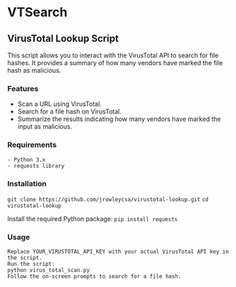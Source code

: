 # VTSearch

## VirusTotal Lookup Script

This script allows you to interact with the VirusTotal API to search for file hashes. It provides a summary of how many vendors have marked the file hash as malicious.
### Features

   - Scan a URL using VirusTotal.
   - Search for a file hash on VirusTotal.
   - Summarize the results indicating how many vendors have marked the input as malicious.

### Requirements

    - Python 3.x
    - requests library

### Installation
`git clone https://github.com/jrowleycsa/virustotal-lookup.git`
`cd virustotal-lookup`

Install the required Python package:
    `pip install requests` 

### Usage
    Replace YOUR_VIRUSTOTAL_API_KEY with your actual VirusTotal API key in the script.
    Run the script:
    python virus_total_scan.py
    Follow the on-screen prompts to search for a file hash.


